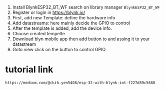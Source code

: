 1. Install BlynkESP32_BT_WF search on library manager
 ``` BlynkESP32_BT_WF ```
2. Register or login in https://blynk.io/
3. First, add new Template: define the hardware info
4. Add datastreams: here mainly decide the GPIO to control
5. After the template is added, add the device info.
6. Choose created tempelte
7. Download blyn mobile app then add button to and assing it to your datastream 
8. Goto view click on the button to control GPIO


# tutorial link
``` https://medium.com/@chih.yen5408/esp-32-with-blynk-iot-f227d89c5688 ```
